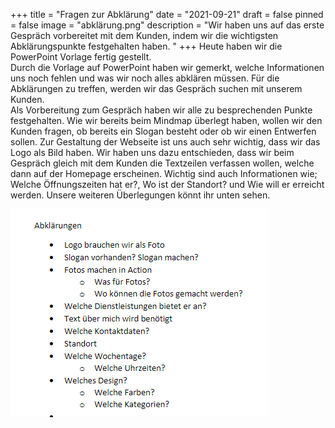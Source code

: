 +++
title = "Fragen zur Abklärung"
date = "2021-09-21"
draft = false
pinned = false
image = "abklärung.png"
description = "Wir haben uns auf das erste Gespräch vorbereitet mit dem Kunden, indem wir die wichtigsten Abklärungspunkte festgehalten haben. "
+++
Heute haben wir die PowerPoint Vorlage fertig gestellt. \
Durch die Vorlage auf PowerPoint haben wir gemerkt, welche Informationen uns noch fehlen und was wir noch alles abklären müssen. Für die Abklärungen zu treffen, werden wir das Gespräch suchen mit unserem Kunden. \
Als Vorbereitung zum Gespräch haben wir alle zu besprechenden Punkte festgehalten. Wie wir bereits beim Mindmap überlegt haben, wollen wir den Kunden fragen, ob bereits ein Slogan besteht oder ob wir einen Entwerfen sollen. Zur Gestaltung der Webseite ist uns auch sehr wichtig, dass wir das Logo als Bild haben. Wir haben uns dazu entschieden, dass wir beim Gespräch gleich mit dem Kunden die Textzeilen verfassen wollen, welche dann auf der Homepage erscheinen. Wichtig sind auch Informationen wie; Welche Öffnungszeiten hat er?, Wo ist der Standort? und Wie will er erreicht werden. Unsere weiteren Überlegungen könnt ihr unten sehen.  

![](abklärung.png)